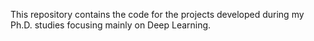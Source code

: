 This repository contains the code for the projects developed during my Ph.D. studies focusing mainly on Deep Learning.
